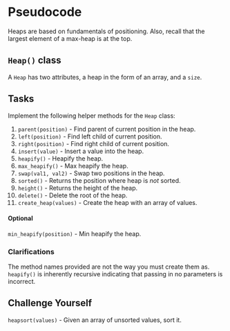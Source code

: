 # Pseudocode
Heaps are based on fundamentals of positioning. Also, recall that the largest element of a max-heap is at the top.

## ```Heap()``` class
A ```Heap``` has two attributes, a heap in the form of an array, and a ```size```.

## Tasks
Implement the following helper methods for the ```Heap``` class:
1. ```parent(position)``` - Find parent of current position in the heap.
2. ```left(position)``` - Find left child of current position.
3. ```right(position)``` - Find right child of current position.
4. ```insert(value)``` - Insert a value into the heap.
5. ```heapify()``` - Heapify the heap.
6. ```max_heapify()``` - Max heapify the heap.
7. ```swap(val1, val2)``` - Swap two positions in the heap.
8. ```sorted()``` - Returns the position where heap is _not_ sorted.
9. ```height()``` - Returns the height of the heap.
10. ```delete()``` - Delete the root of the heap.
11. ```create_heap(values)``` - Create the heap with an array of values. 

#### Optional
```min_heapify(position)``` - Min heapify the heap.

### Clarifications
The method names provided are not the way you must create them as. ```heapify()``` is inherently recursive indicating that passing in no parameters is incorrect.

## Challenge Yourself
```heapsort(values)``` - Given an array of unsorted values, sort it. 
